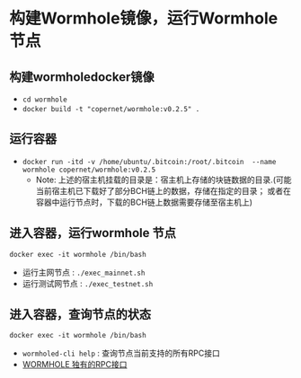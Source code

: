 # 构建Wormhole镜像，运行Wormhole节点

## 构建wormholedocker镜像

*  `cd wormhole`
*	`docker build -t "copernet/wormhole:v0.2.5" .`

## 运行容器

*	`docker run -itd -v /home/ubuntu/.bitcoin:/root/.bitcoin  --name wormhole copernet/wormhole:v0.2.5`
	* Note: 上述的宿主机挂载的目录是：宿主机上存储的块链数据的目录.(可能当前宿主机已下载好了部分BCH链上的数据，存储在指定的目录； 或者在容器中运行节点时，下载的BCH链上数据需要存储至宿主机上)
	
## 进入容器，运行wormhole 节点

`docker exec -it wormhole /bin/bash`

*	运行主网节点 : `./exec_mainnet.sh`
*  运行测试网节点 : ``./exec_testnet.sh``

## 进入容器，查询节点的状态
`docker exec -it wormhole /bin/bash`

*	 `wormholed-cli help` : 查询节点当前支持的所有RPC接口
*	 [WORMHOLE 独有的RPC接口](https://github.com/copernet/spec/blob/master/wormhole-RPC.md)
